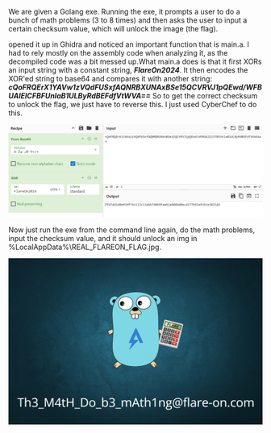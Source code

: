 We are given a Golang exe. Running the exe, it prompts a user to do a bunch of math problems (3 to 8 times) and then asks the user to input a certain checksum value, which will unlock the image (the flag).

opened it up in Ghidra and noticed an important function that is main.a. 
I had to rely mostly on the assembly code when analyzing it, as the decompiled code was a bit messed up.What main.a does is that it first XORs an input string with a constant string, ***FlareOn2024***. 
It then encodes the XOR'ed string to base64 and compares it with another string: ***cQoFRQErX1YAVw1zVQdFUSxfAQNRBXUNAxBSe15QCVRVJ1pQEwd/WFBUAlElCFBFUnlaB1ULByRdBEFdfVtWVA==*** So to get the correct checksum to unlock the flag, we just have to reverse this. I just used CyberChef to do this.

![Alt text for the image](./img/checksumval.png)




Now just run the exe from the command line again, do the math problems, input the checksum value, and it should unlock an img in %LocalAppData%\REAL_FLAREON_FLAG.jpg.

![Alt text for the image](./img/REALFLAG.JPG)
